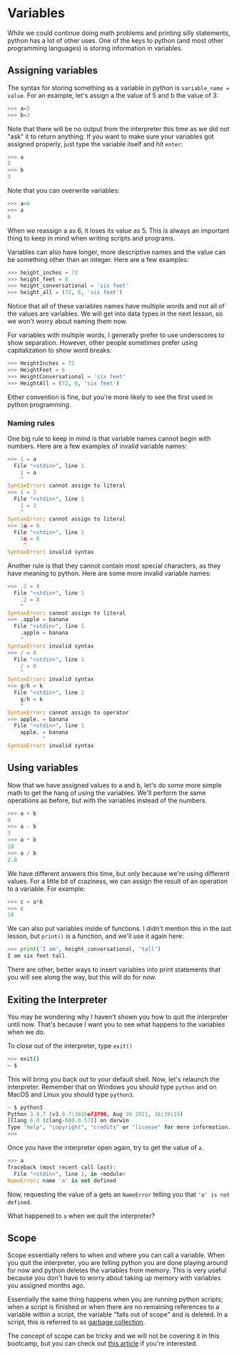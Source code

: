 # Variables

While we could continue doing math problems and printing silly statements, python has a lot of other uses.  One of the keys to python (and most other programming languages) is storing information in variables. 

## Assigning variables

The syntax for storing something as a variable in python is `variable_name = value`.  For an example, let's assign a the value of 5 and b the value of 3:

```python
>>> a=5
>>> b=3
```

Note that there will be no output from the interpreter this time as we did not "ask" it to return anything.  If you want to make sure your variables got assigned properly, just type the variable itself and hit `enter`:

```python
>>> a
5
>>> b
3
```

Note that you can overwrite variables:

```python
>>> a=6
>>> a
6
```

When we reassign a as 6, it loses its value as 5.  This is always an important thing to keep in mind when writing scripts and programs.

Variables can also have longer, more descriptive names and the value can be something other than an integer.  Here are a few examples:

```python
>>> height_inches = 72
>>> height_feet = 6
>>> height_conversational = 'six feet'
>>> height_all = (72, 6, 'six feet')
```

Notice that all of these variables names have multiple words and not all of the values are variables.  We will get into data types in the next lesson, so we won't worry about naming them now.

For variables with multiple words, I generally prefer to use underscores to show separation.  However, other people sometimes prefer using capitalization to show word breaks:

```python
>>> HeightInches = 72
>>> HeightFeet = 6
>>> HeightConversational = 'six feet'
>>> HeightAll = (72, 6, 'six feet')
```

Either convention is fine, but you're more likely to see the first used in python programming.

### Naming rules

One big rule to keep in mind is that variable names cannot begin with numbers.  Here are a few examples of invalid variable names:

```python
>>> 1 = a
  File "<stdin>", line 1
    1 = a
    ^
SyntaxError: cannot assign to literal
>>> 1 = 2
  File "<stdin>", line 1
    1 = 2
    ^
SyntaxError: cannot assign to literal
>>> 1a = 6
  File "<stdin>", line 1
    1a = 6
     ^
SyntaxError: invalid syntax
```

Another rule is that they cannot contain most special characters, as they have meaning to python.  Here are some more invalid variable names:

```python
>>> .2 = 8
  File "<stdin>", line 1
    .2 = 8
    ^
SyntaxError: cannot assign to literal
>>> .apple = banana
  File "<stdin>", line 1
    .apple = banana
    ^
SyntaxError: invalid syntax
>>> / = 0
  File "<stdin>", line 1
    / = 0
    ^
SyntaxError: invalid syntax
>>> g/h = k
  File "<stdin>", line 1
    g/h = k
    ^
SyntaxError: cannot assign to operator
>>> apple. = banana
  File "<stdin>", line 1
    apple. = banana
           ^
SyntaxError: invalid syntax
```

## Using variables

Now that we have assigned values to a and b, let's do some more simple math to get the hang of using the variables.  We'll perform the same operations as before, but with the variables instead of the numbers.

```python
>>> a + b
9
>>> a - b
3
>>> a * b
18
>>> a / b
2.0
```

We have different answers this time, but only because we're using different values.  For a little bit of craziness, we can assign the result of an operation to a variable.  For example:

```python
>>> c = a*b
>>> c
18
```

We can also put variables inside of functions.  I didn't mention this in the last lesson, but `print()` is a function, and we'll use it again here:

```python
>>> print('I am', height_conversational, 'tall')
I am six feet tall
```

There are other, better ways to insert variables into print statements that you will see along the way, but this will do for now.

## Exiting the Interpreter

You may be wondering why I haven't shown you how to quit the interpreter until now.  That's because I want you to see what happens to the variables when we do.

To close out of the interpreter, type `exit()`

```bash
>>> exit()
~ $
```

This will bring you back out to your default shell.  Now, let's relaunch the interpreter.  Remember that on Windows you should type `python` and on MacOS and Linux you should type `python3`.

```python
~ $ python3
Python 3.9.7 (v3.9.7:1016ef3790, Aug 30 2021, 16:39:15)
[Clang 6.0 (clang-600.0.57)] on darwin
Type "help", "copyright", "credits" or "license" for more information.
>>>
```

Once you have the interpreter open again, try to get the value of `a`.

```python
>>> a
Traceback (most recent call last):
  File "<stdin>", line 1, in <module>
NameError: name 'a' is not defined
```

Now, requesting the value of a gets an `NameError` telling you that `'a' is not defined`.

What happened to `a` when we quit the interpreter?

## Scope

Scope essentially refers to when and where you can call a variable.  When you quit the interpreter, you are telling python you are done playing around for now and python deletes the variables from memory.  This is very useful because you don't have to worry about taking up memory with variables you assigned months ago.

Essentially the same thing happens when you are running python scripts; when a script is finished or when there are no remaining references to a variable within a script, the variable "falls out of scope" and is deleted.  In a script, this is referred to as [garbage collection](https://en.wikipedia.org/wiki/Garbage_collection_(computer_science)).  

The concept of scope can be tricky and we will not be covering it in this bootcamp, but you can check out [this article](https://realpython.com/python-scope-legb-rule/) if you're interested.
